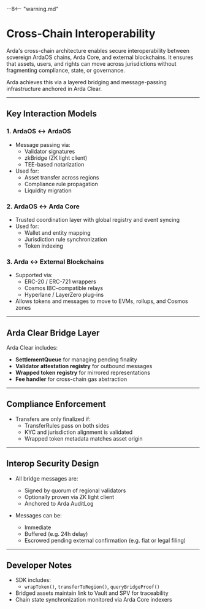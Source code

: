 --8<-- "warning.md"

# Cross-Chain Interoperability

Arda's cross-chain architecture enables secure interoperability between sovereign ArdaOS chains, Arda Core, and external blockchains. It ensures that assets, users, and rights can move across jurisdictions without fragmenting compliance, state, or governance.

Arda achieves this via a layered bridging and message-passing infrastructure anchored in Arda Clear.

---

## Key Interaction Models

### 1. **ArdaOS ↔ ArdaOS**

- Message passing via:
    - Validator signatures
    - zkBridge (ZK light client)
    - TEE-based notarization
- Used for:
    - Asset transfer across regions
    - Compliance rule propagation
    - Liquidity migration

### 2. **ArdaOS ↔ Arda Core**

- Trusted coordination layer with global registry and event syncing
- Used for:
    - Wallet and entity mapping
    - Jurisdiction rule synchronization
    - Token indexing

### 3. **Arda ↔ External Blockchains**

- Supported via:
    - ERC-20 / ERC-721 wrappers
    - Cosmos IBC-compatible relays
    - Hyperlane / LayerZero plug-ins
- Allows tokens and messages to move to EVMs, rollups, and Cosmos zones

---

## Arda Clear Bridge Layer

Arda Clear includes:

- **SettlementQueue** for managing pending finality
- **Validator attestation registry** for outbound messages
- **Wrapped token registry** for mirrored representations
- **Fee handler** for cross-chain gas abstraction

---

## Compliance Enforcement

- Transfers are only finalized if:
    - TransferRules pass on both sides
    - KYC and jurisdiction alignment is validated
    - Wrapped token metadata matches asset origin

---

## Interop Security Design

- All bridge messages are:
    - Signed by quorum of regional validators
    - Optionally proven via ZK light client
    - Anchored to Arda AuditLog

- Messages can be:
    - Immediate
    - Buffered (e.g. 24h delay)
    - Escrowed pending external confirmation (e.g. fiat or legal filing)

---

## Developer Notes

- SDK includes:
    - `wrapToken()`, `transferToRegion()`, `queryBridgeProof()`
- Bridged assets maintain link to Vault and SPV for traceability
- Chain state synchronization monitored via Arda Core indexers
